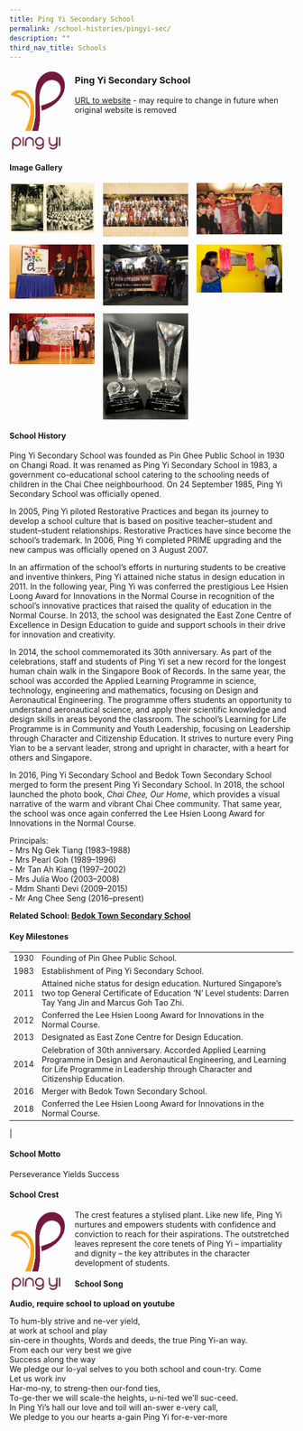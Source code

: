 ```yaml
---
title: Ping Yi Secondary School
permalink: /school-histories/pingyi-sec/
description: ""
third_nav_title: Schools
---
```

<img src="/images/pingyisec1.jpg" style="width:20%;margin-right:15px;" align = "left">

### **Ping Yi Secondary School**
[URL to website](https://pingyisec.moe.edu.sg/) - may require to change in future when original website is removed

<br clear="left">

#### **Image Gallery**

<p><a href="/images/pingyisec2.jpg">  
<img src="/images/pingyisec2.jpg" style="width:30%;margin-right:15px;" align = "left">
</a></p>

<p><a href="/images/pingyisec3.jpg">  
<img src="/images/pingyisec3.jpg" style="width:30%;margin-right:15px;" align = "left">
</a></p>

<p><a href="/images/pingyisec4.jpg">  
<img src="/images/pingyisec4.jpg" style="width:30%;margin-right:15px;" align = "left">
</a></p>

<br clear="left">

<p><a href="/images/pingyisec5.jpg">  
<img src="/images/pingyisec5.jpg" style="width:30%;margin-right:15px;" align = "left">
</a></p>

<p><a href="/images/pingyisec6.jpg">  
<img src="/images/pingyisec6.jpg" style="width:30%;margin-right:15px;" align = "left">
</a></p>

<p><a href="/images/pingyisec7.jpg">  
<img src="/images/pingyisec7.jpg" style="width:30%;margin-right:15px;" align = "left">
</a></p>

<br clear="left">

<p><a href="/images/pingyisec8.jpg">  
<img src="/images/pingyisec8.jpg" style="width:30%;margin-right:15px;" align = "left">
</a></p>

<p><a href="/images/pingyisec9.jpg">  
<img src="/images/pingyisec9.jpg" style="width:30%;margin-right:15px;" align = "left">
</a></p>

<br clear="left">

#### **School History**
Ping Yi Secondary School was founded as Pin Ghee Public School in 1930 on Changi Road. It was renamed as Ping Yi Secondary School in 1983, a government co-educational school catering to the schooling needs of children in the Chai Chee neighbourhood. On 24 September 1985, Ping Yi Secondary School was officially opened.  

In 2005, Ping Yi piloted Restorative Practices and began its journey to develop a school culture that is based on positive teacher–student and student–student relationships. Restorative Practices have since become the school’s trademark. In 2006, Ping Yi completed PRIME upgrading and the new campus was officially opened on 3 August 2007.

In an affirmation of the school’s efforts in nurturing students to be creative and inventive thinkers, Ping Yi attained niche status in design education in 2011. In the following year, Ping Yi was conferred the prestigious Lee Hsien Loong Award for Innovations in the Normal Course in recognition of the school’s innovative practices that raised the quality of education in the Normal Course. In 2013, the school was designated the East Zone Centre of Excellence in Design Education to guide and support schools in their drive for innovation and creativity.

In 2014, the school commemorated its 30th anniversary. As part of the celebrations, staff and students of Ping Yi set a new record for the longest human chain walk in the Singapore Book of Records. In the same year, the school was accorded the Applied Learning Programme in science, technology, engineering and mathematics, focusing on Design and Aeronautical Engineering. The programme offers students an opportunity to understand aeronautical science, and apply their scientific knowledge and design skills in areas beyond the classroom. The school’s Learning for Life Programme is in Community and Youth Leadership, focusing on Leadership through Character and Citizenship Education. It strives to nurture every Ping Yian to be a servant leader, strong and upright in character, with a heart for others and Singapore.

In 2016, Ping Yi Secondary School and Bedok Town Secondary School merged to form the present Ping Yi Secondary School. In 2018, the school launched the photo book, _Chai Chee, Our Home_, which provides a visual narrative of the warm and vibrant Chai Chee community. That same year, the school was once again conferred the Lee Hsien Loong Award for Innovations in the Normal Course.

Principals:<br>
\- Mrs Ng Gek Tiang (1983–1988)<br>
\- Mrs Pearl Goh (1989–1996)<br>
\- Mr Tan Ah Kiang (1997–2002)<br>
\- Mrs Julia Woo (2003–2008)<br>
\- Mdm Shanti Devi (2009–2015)<br>
\- Mr Ang Chee Seng (2016–present) 

**Related School: [Bedok Town Secondary School](/school-histories/bedok-town-sec/)**

#### **Key Milestones**

|  |  |
|:---:|---|
| 1930 | Founding of Pin Ghee Public School. |
| 1983 | Establishment of Ping Yi Secondary School. |
| 2011 | Attained niche status for design education. Nurtured Singapore’s two top General Certificate of Education ‘N’ Level students: Darren Tay Yang Jin and Marcus Goh Tao Zhi. |
| 2012 | Conferred the Lee Hsien Loong Award for Innovations in the Normal Course. |
| 2013 | Designated as East Zone Centre for Design Education. |
| 2014 | Celebration of 30th anniversary. Accorded Applied Learning Programme in Design and Aeronautical Engineering, and Learning for Life Programme in Leadership through Character and Citizenship Education. |
| 2016 | Merger with Bedok Town Secondary School. |
| 2018 | Conferred the Lee Hsien Loong Award for Innovations in the Normal Course. |
|

#### **School Motto**
Perseverance Yields Success

#### **School Crest**
<img src="/images/pingyisec1.jpg" style="width:20%;margin-right:15px;" align = "left">

The crest features a stylised plant. Like new life, Ping Yi nurtures and empowers students with confidence and conviction to reach for their aspirations. The outstretched leaves represent the core tenets of Ping Yi – impartiality and dignity – the key attributes in the character development of students.

#### **School Song**
**Audio, require school to upload on youtube**

To hum-bly strive and ne-ver yield,<br>
at work at school and play<br>
sin-cere in thoughts, Words and deeds, the true Ping Yi-an way.<br>
From each our very best we give<br>
Success along the way<br>
We pledge our lo-yal selves to you both school and coun-try. Come<br>
Let us work inv<br>
Har-mo-ny, to streng-then our-fond ties,<br>
To-ge-ther we will scale-the heights, u-ni-ted we’ll suc-ceed.<br>
In Ping Yi’s hall our love and toil will an-swer e-very call,<br>
We pledge to you our hearts a-gain Ping Yi for-e-ver-more